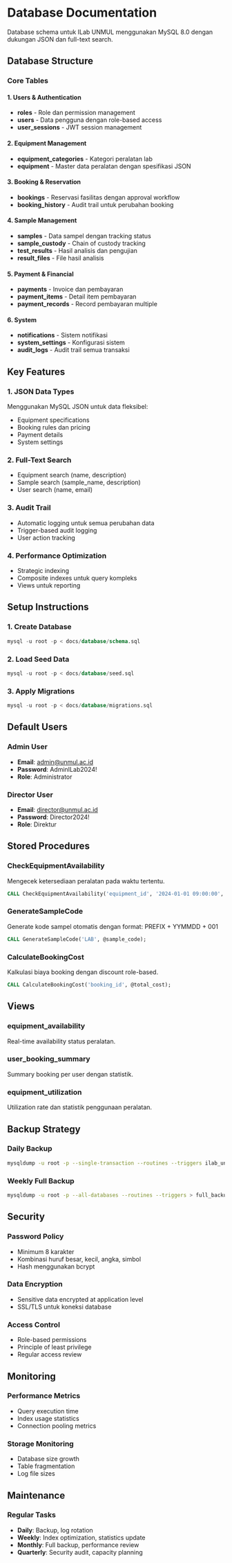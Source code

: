 # Database Documentation

Database schema untuk ILab UNMUL menggunakan MySQL 8.0 dengan dukungan JSON dan full-text search.

## Database Structure

### Core Tables

#### 1. Users & Authentication
- **roles** - Role dan permission management
- **users** - Data pengguna dengan role-based access
- **user_sessions** - JWT session management

#### 2. Equipment Management
- **equipment_categories** - Kategori peralatan lab
- **equipment** - Master data peralatan dengan spesifikasi JSON

#### 3. Booking & Reservation
- **bookings** - Reservasi fasilitas dengan approval workflow
- **booking_history** - Audit trail untuk perubahan booking

#### 4. Sample Management
- **samples** - Data sampel dengan tracking status
- **sample_custody** - Chain of custody tracking
- **test_results** - Hasil analisis dan pengujian
- **result_files** - File hasil analisis

#### 5. Payment & Financial
- **payments** - Invoice dan pembayaran
- **payment_items** - Detail item pembayaran
- **payment_records** - Record pembayaran multiple

#### 6. System
- **notifications** - Sistem notifikasi
- **system_settings** - Konfigurasi sistem
- **audit_logs** - Audit trail semua transaksi

## Key Features

### 1. JSON Data Types
Menggunakan MySQL JSON untuk data fleksibel:
- Equipment specifications
- Booking rules dan pricing
- Payment details
- System settings

### 2. Full-Text Search
- Equipment search (name, description)
- Sample search (sample_name, description)
- User search (name, email)

### 3. Audit Trail
- Automatic logging untuk semua perubahan data
- Trigger-based audit logging
- User action tracking

### 4. Performance Optimization
- Strategic indexing
- Composite indexes untuk query kompleks
- Views untuk reporting

## Setup Instructions

### 1. Create Database
```sql
mysql -u root -p < docs/database/schema.sql
```

### 2. Load Seed Data
```sql
mysql -u root -p < docs/database/seed.sql
```

### 3. Apply Migrations
```sql
mysql -u root -p < docs/database/migrations.sql
```

## Default Users

### Admin User
- **Email**: admin@unmul.ac.id
- **Password**: AdminILab2024!
- **Role**: Administrator

### Director User
- **Email**: director@unmul.ac.id
- **Password**: Director2024!
- **Role**: Direktur

## Stored Procedures

### CheckEquipmentAvailability
Mengecek ketersediaan peralatan pada waktu tertentu.

```sql
CALL CheckEquipmentAvailability('equipment_id', '2024-01-01 09:00:00', '2024-01-01 17:00:00', @available);
```

### GenerateSampleCode
Generate kode sampel otomatis dengan format: PREFIX + YYMMDD + 001

```sql
CALL GenerateSampleCode('LAB', @sample_code);
```

### CalculateBookingCost
Kalkulasi biaya booking dengan discount role-based.

```sql
CALL CalculateBookingCost('booking_id', @total_cost);
```

## Views

### equipment_availability
Real-time availability status peralatan.

### user_booking_summary
Summary booking per user dengan statistik.

### equipment_utilization
Utilization rate dan statistik penggunaan peralatan.

## Backup Strategy

### Daily Backup
```bash
mysqldump -u root -p --single-transaction --routines --triggers ilab_unmul > backup_$(date +%Y%m%d).sql
```

### Weekly Full Backup
```bash
mysqldump -u root -p --all-databases --routines --triggers > full_backup_$(date +%Y%m%d).sql
```

## Security

### Password Policy
- Minimum 8 karakter
- Kombinasi huruf besar, kecil, angka, simbol
- Hash menggunakan bcrypt

### Data Encryption
- Sensitive data encrypted at application level
- SSL/TLS untuk koneksi database

### Access Control
- Role-based permissions
- Principle of least privilege
- Regular access review

## Monitoring

### Performance Metrics
- Query execution time
- Index usage statistics
- Connection pooling metrics

### Storage Monitoring
- Database size growth
- Table fragmentation
- Log file sizes

## Maintenance

### Regular Tasks
- **Daily**: Backup, log rotation
- **Weekly**: Index optimization, statistics update
- **Monthly**: Full backup, performance review
- **Quarterly**: Security audit, capacity planning